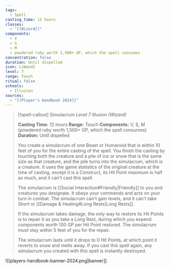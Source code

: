 ```yaml
---
tags:
  - Spell
casting_time: 12 hours
classes:
  - "[[Wizard]]"
components:
  - V
  - S
  - M
  - powdered ruby worth 1,500+ GP, which the spell consumes
concentration: false
duration: Until dispelled
icon: LiWand2
level: 7
range: Touch
ritual: false
schools:
  - Illusion
sources: 
  - "[[Player's Handbook 2024]]"
---
```

>[!spell-callout] Simulacrum
>_Level 7 Illusion (Wizard)_
>
>**Casting Time:** 12 hours
>**Range:** Touch
>**Components:** V, S, M (powdered ruby worth 1,500+ GP, which the spell consumes)
>**Duration:** Until dispelled
>
>You create a simulacrum of one Beast or Humanoid that is within 10 feet of you for the entire casting of the spell. You finish the casting by touching both the creature and a pile of ice or snow that is the same size as that creature, and the pile turns into the simulacrum, which is a creature. It uses the game statistics of the original creature at the time of casting, except it is a Construct, its Hit Point maximum is half as much, and it can't cast this spell.
>
>The simulacrum is [[Social Interaction#Friendly\|Friendly]] to you and creatures you designate. It obeys your commands and acts on your turn in combat. The simulacrum can't gain levels, and it can't take Short or [[Damage & Healing#Long Rests\|Long Rests]].
>
>If the simulacrum takes damage, the only way to restore its Hit Points is to repair it as you take a Long Rest, during which you expend components worth 100 GP per Hit Point restored. The simulacrum must stay within 5 feet of you for the repair.
>
>The simulacrum lasts until it drops to 0 Hit Points, at which point it reverts to snow and melts away. If you cast this spell again, any simulacrum you created with this spell is instantly destroyed.


![[players-handbook-banner-2024.png|banner]]